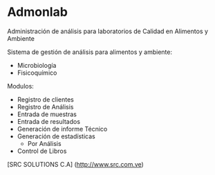 # Admonlab
Administración de análisis para laboratorios de Calidad en Alimentos y Ambiente

Sistema de gestión de análisis para alimentos y ambiente:
  - Microbiología
  - Fisicoquímico

Modulos:
- Registro de clientes
- Registro de Análisis
- Entrada de muestras
- Entrada de resultados
- Generación de informe Técnico
- Generación de estadísticas
	- Por Análisis
- Control de Libros

[SRC SOLUTIONS C.A] (http://www.src.com.ve)
